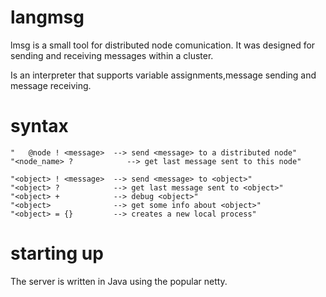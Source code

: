 langmsg
===========

lmsg is a small tool for 
distributed node comunication.
It was designed for sending and receiving
messages within a cluster.

Is an interpreter that supports
variable assignments,message sending 
and message receiving.


syntax
=============
    "   @node ! <message>  --> send <message> to a distributed node"
    "<node_name> ?            --> get last message sent to this node"

    "<object> ! <message>  --> send <message> to <object>"
    "<object> ?            --> get last message sent to <object>"
    "<object> +            --> debug <object>"
    "<object>              --> get some info about <object>"
    "<object> = {}         --> creates a new local process"


starting up
=============
The server is written in Java using
the popular netty.

 
